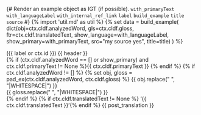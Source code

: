 {# 
  Render an example object as IGT (if possible). 
  `with_primaryText`
  `with_languageLabel`
  `with_internal_ref_link`
  `label`
  `build_example`
  `title`
  `source`
#}
{% import 'util.md' as util %}
{% set data = build_example(
    dict(obj=ctx.cldf.analyzedWord,
    gls=ctx.cldf.gloss,
    ftr=ctx.cldf.translatedText,
    show_language=with_languageLabel,
    show_primary=with_primaryText,
    src="my source yes",
    title=title)
) %}

({{ label or ctx.id }}) {{ header }}  
{% if (ctx.cldf.analyzedWord == [] or show_primary) and ctx.cldf.primaryText != None %}{{ ctx.cldf.primaryText }}
{% endif %}
{% if ctx.cldf.analyzedWord != [] %}
{% set obj, gloss = pad_ex(ctx.cldf.analyzedWord, ctx.cldf.gloss) %}
{{ obj.replace(" ", "|WHITESPACE|") }}  
{{ gloss.replace(" ", "|WHITESPACE|") }}  
{% endif %}
{% if ctx.cldf.translatedText != None %}
‘{{ ctx.cldf.translatedText }}’{% endif %} {{ post_translation }}

